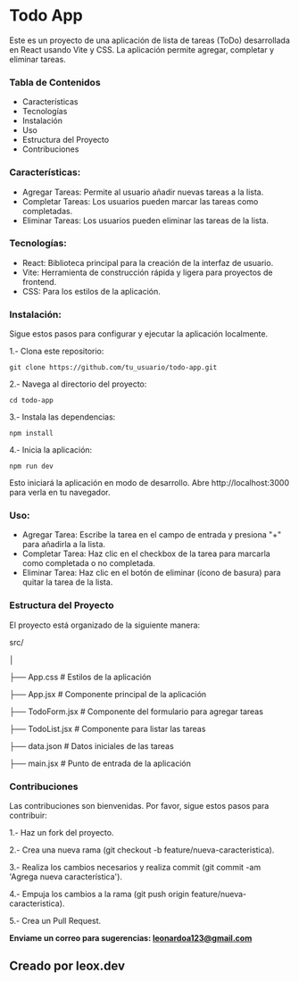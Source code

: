 <h1>Todo App</h1>

Este es un proyecto de una aplicación de lista de tareas (ToDo) desarrollada en React usando Vite y CSS. La aplicación permite agregar, completar y eliminar tareas.

### Tabla de Contenidos
- Características
- Tecnologías
- Instalación
- Uso
- Estructura del Proyecto
- Contribuciones

### Características:
- Agregar Tareas: Permite al usuario añadir nuevas tareas a la lista.
- Completar Tareas: Los usuarios pueden marcar las tareas como completadas.
- Eliminar Tareas: Los usuarios pueden eliminar las tareas de la lista.
  
### Tecnologías:
- React: Biblioteca principal para la creación de la interfaz de usuario.
- Vite: Herramienta de construcción rápida y ligera para proyectos de frontend.
- CSS: Para los estilos de la aplicación.
  
### Instalación:

Sigue estos pasos para configurar y ejecutar la aplicación localmente.

1.- Clona este repositorio:

``` git clone https://github.com/tu_usuario/todo-app.git ```

2.- Navega al directorio del proyecto:

``` cd todo-app ```

3.- Instala las dependencias:

```npm install```

4.- Inicia la aplicación:

```npm run dev```

Esto iniciará la aplicación en modo de desarrollo. Abre http://localhost:3000 para verla en tu navegador.

### Uso:

- Agregar Tarea: Escribe la tarea en el campo de entrada y presiona "+" para añadirla a la lista.
- Completar Tarea: Haz clic en el checkbox de la tarea para marcarla como completada o no completada.
- Eliminar Tarea: Haz clic en el botón de eliminar (ícono de basura) para quitar la tarea de la lista.

### Estructura del Proyecto

El proyecto está organizado de la siguiente manera:

src/

│

├── App.css          # Estilos de la aplicación

├── App.jsx          # Componente principal de la aplicación

├── TodoForm.jsx     # Componente del formulario para agregar tareas

├── TodoList.jsx     # Componente para listar las tareas

├── data.json        # Datos iniciales de las tareas

├── main.jsx         # Punto de entrada de la aplicación


### Contribuciones

Las contribuciones son bienvenidas. Por favor, sigue estos pasos para contribuir:

1.- Haz un fork del proyecto.

2.- Crea una nueva rama (git checkout -b feature/nueva-caracteristica).

3.- Realiza los cambios necesarios y realiza commit (git commit -am 'Agrega nueva característica').

4.- Empuja los cambios a la rama (git push origin feature/nueva-caracteristica).

5.- Crea un Pull Request.


<strong>Enviame un correo para sugerencias: leonardoa123@gmail.com </strong>

<h2>Creado por leox.dev</h2>
